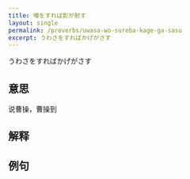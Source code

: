 ```yaml
---
title: 噂をすれば影が射す
layout: single
permalink: /proverbs/uwasa-wo-sureba-kage-ga-sasu
excerpt: うわさをすればかげがさす
---
```


うわさをすればかげがさす

## 意思

说曹操，曹操到

## 解释

## 例句

